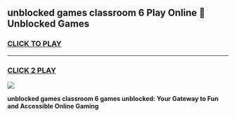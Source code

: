 
## unblocked games classroom 6 Play Online 👋 Unblocked Games
<h3>
<a href="https://premium.freeplayer.one?title=unblocked_games_classroom_6&ref=19F">CLICK TO PLAY</a></h3>
<hr>

<h3>
<a href="https://premium.freeplayer.one?title=unblocked_games_classroom_6&ref=19F">CLICK 2 PLAY</a>
  
</h3>

<a href="https://premium.freeplayer.one?title=unblocked_games_classroom_6&ref=19F"><img src="https://clearcache.store/games.png"></a>


**unblocked games classroom 6 games unblocked: Your Gateway to Fun and Accessible Online Gaming**
